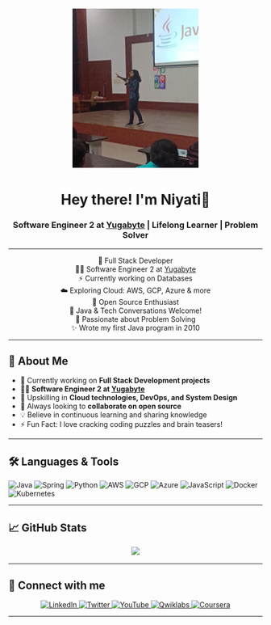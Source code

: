 <h1 align="center">
  <img src="https://github.com/Niyati-Sinha/Niyati-Sinha/blob/main/Java%20Orientation2.jpg" width="250" height="315" alt="Profile banner"/>
</h1>

<h1 align="center">Hey there! I'm Niyati👋</h1>
<h3 align="center">Software Engineer 2 at <a href="https://www.yugabyte.com/" target="_blank">Yugabyte</a> | Lifelong Learner | Problem Solver</h3>

---

<p align="center">
  🚀 Full Stack Developer<br>
  👩‍💻 Software Engineer 2 at <a href="https://www.yugabyte.com/" target="_blank">Yugabyte</a><br>
  ⚡ Currently working on Databases<br>
  ☁️ Exploring Cloud: AWS, GCP, Azure & more<br>
  🤝 Open Source Enthusiast<br>
  💬 Java & Tech Conversations Welcome!<br>
  🧩 Passionate about Problem Solving<br>
  ✨ Wrote my first Java program in 2010<br>
</p>

---

## 🌟 About Me

- 🔭 Currently working on **Full Stack Development projects**
- 👩‍💻 **Software Engineer 2 at [Yugabyte](https://www.yugabyte.com/)**
- 🌱 Upskilling in **Cloud technologies, DevOps, and System Design**
- 👯 Always looking to **collaborate on open source**
- 💡 Believe in continuous learning and sharing knowledge
- ⚡ Fun Fact: I love cracking coding puzzles and brain teasers!

---

## 🛠️ Languages & Tools

![Java](https://img.shields.io/badge/Java-ED8B00?style=for-the-badge&logo=java&logoColor=white)
![Spring](https://img.shields.io/badge/Spring-6DB33F?style=for-the-badge&logo=spring&logoColor=white)
![Python](https://img.shields.io/badge/Python-3776AB?style=for-the-badge&logo=python&logoColor=white)
![AWS](https://img.shields.io/badge/AWS-232F3E?style=for-the-badge&logo=amazon-aws&logoColor=white)
![GCP](https://img.shields.io/badge/GCP-4285F4?style=for-the-badge&logo=google-cloud&logoColor=white)
![Azure](https://img.shields.io/badge/Azure-0078D4?style=for-the-badge&logo=microsoft-azure&logoColor=white)
![JavaScript](https://img.shields.io/badge/JavaScript-F7DF1E?style=for-the-badge&logo=javascript&logoColor=black)
![Docker](https://img.shields.io/badge/Docker-2496ED?style=for-the-badge&logo=docker&logoColor=white)
![Kubernetes](https://img.shields.io/badge/Kubernetes-326CE5?style=for-the-badge&logo=kubernetes&logoColor=white)

---

## 📈 GitHub Stats

<p align="center">
  <img src="https://github-readme-stats.vercel.app/api/top-langs/?username=NiyatiSinha-yb&theme=tokyonight&layout=compact"/>
</p>

<!--
<p align="center">
  <img src="https://github-readme-stats.vercel.app/api?username=NiyatiSinha-yb&count_private=true&show_icons=true&theme=radical&hide=issues"/>
</p>
-->

---

## 🤝 Connect with me

<p align="center">
  <a href="https://www.linkedin.com/in/niyati-sinha" target="_blank">
    <img src="https://cdn.jsdelivr.net/gh/devicons/devicon/icons/linkedin/linkedin-original.svg" alt="LinkedIn" height="40"/>
  </a>
  <a href="https://twitter.com/sinha_niyati" target="_blank">
    <img src="https://cdn.jsdelivr.net/gh/devicons/devicon/icons/twitter/twitter-original.svg" alt="Twitter" height="40"/>
  </a>
  <a href="https://www.youtube.com/c/CODEART" target="_blank">
    <img src="https://cdn.jsdelivr.net/gh/devicons/devicon/icons/youtube/youtube-original.svg" alt="YouTube" height="40"/>
  </a>
  <a href="https://google.qwiklabs.com/public_profiles/290efd22-fc19-49c7-8921-9ba5c180c66b" target="_blank">
    <img src="https://img.icons8.com/color/48/000000/google-cloud-platform.png" alt="Qwiklabs" height="40"/>
  </a>
  <a href="https://www.coursera.org/user/7353cd216a95a158672f69649880cc4f" target="_blank">
    <img src="https://avatars.githubusercontent.com/u/3431047?s=200&v=4" alt="Coursera" height="40"/>
  </a>
  <!-- Add your Medium or Blog link here if you want -->
</p>

---

<!--
**Niyati-Sinha/Niyati-Sinha** is a ✨ special ✨ repository because its `README.md` appears on your GitHub profile.
-->
